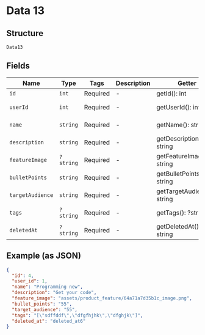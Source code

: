 
# Data 13

## Structure

`Data13`

## Fields

| Name | Type | Tags | Description | Getter | Setter |
|  --- | --- | --- | --- | --- | --- |
| `id` | `int` | Required | - | getId(): int | setId(int id): void |
| `userId` | `int` | Required | - | getUserId(): int | setUserId(int userId): void |
| `name` | `string` | Required | - | getName(): string | setName(string name): void |
| `description` | `string` | Required | - | getDescription(): string | setDescription(string description): void |
| `featureImage` | `?string` | Required | - | getFeatureImage(): ?string | setFeatureImage(?string featureImage): void |
| `bulletPoints` | `string` | Required | - | getBulletPoints(): string | setBulletPoints(string bulletPoints): void |
| `targetAudience` | `string` | Required | - | getTargetAudience(): string | setTargetAudience(string targetAudience): void |
| `tags` | `?string` | Required | - | getTags(): ?string | setTags(?string tags): void |
| `deletedAt` | `?string` | Required | - | getDeletedAt(): ?string | setDeletedAt(?string deletedAt): void |

## Example (as JSON)

```json
{
  "id": 4,
  "user_id": 1,
  "name": "Programming new",
  "description": "Get your code",
  "feature_image": "assets/product_feature/64a71a7d35b1c_image.png",
  "bullet_points": "55",
  "target_audience": "55",
  "tags": "[\"sdffddf\",\"dfgfhjhk\",\"dfghjk\"]",
  "deleted_at": "deleted_at6"
}
```

